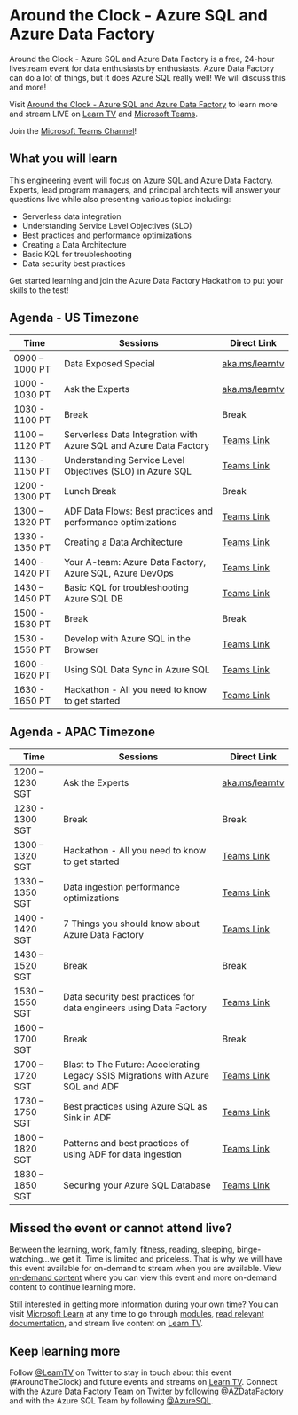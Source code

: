 # Around the Clock - Azure SQL and Azure Data Factory

Around the Clock - Azure SQL and Azure Data Factory is a free, 24-hour livestream event for data enthusiasts by enthusiasts. Azure Data Factory can do a lot of things, but it does Azure SQL really well! We will discuss this and more!

Visit [Around the Clock - Azure SQL and Azure Data Factory](http://aka.ms/aroundtheclock) to learn more and stream LIVE on [Learn TV](https://docs.microsoft.com/en-us/learn/tv/?WT.mc_ID=aroundtheclock-tbd-jemorg) and [Microsoft Teams](https://teams.microsoft.com/l/team/19%3a77971b88d0484ecdad36b9582aae3885%40thread.tacv2/conversations?groupId=65d67a73-6ddd-4393-a915-413a1a137802&tenantId=72f988bf-86f1-41af-91ab-2d7cd011db47).

Join the [Microsoft Teams Channel](https://teams.microsoft.com/l/team/19%3a77971b88d0484ecdad36b9582aae3885%40thread.tacv2/conversations?groupId=65d67a73-6ddd-4393-a915-413a1a137802&tenantId=72f988bf-86f1-41af-91ab-2d7cd011db47)!

## What you will learn

This engineering event will focus on Azure SQL and Azure Data Factory. Experts, lead program managers, and principal architects will answer your questions live while also presenting various topics including:

- Serverless data integration
- Understanding Service Level Objectives (SLO)
- Best practices and performance optimizations
- Creating a Data Architecture
- Basic KQL for troubleshooting
- Data security best practices

Get started learning and join the Azure Data Factory Hackathon to put your skills to the test!

## Agenda - US Timezone

| Time | Sessions | Direct Link |
| ---- | -------- | ----------- |
| 0900 – 1000 PT | Data Exposed Special | [aka.ms/learntv](https://docs.microsoft.com/en-us/learn/tv/?WT.mc_ID=aroundtheclock-tbd-jemorg) |
| 1000 - 1030 PT | Ask the Experts | [aka.ms/learntv](https://docs.microsoft.com/en-us/learn/tv/?WT.mc_ID=aroundtheclock-tbd-jemorg) |
| 1030 - 1100 PT |	Break	| Break |
| 1100 – 1120 PT | Serverless Data Integration with Azure SQL and Azure Data Factory | [Teams Link](https://teams.microsoft.com/l/meetup-join/19%3ameeting_YTkyNTNjYmItY2NlNC00MDQyLWJmN2UtYWIxMTQxYzVmZWRm%40thread.v2/0?context=%7b%22Tid%22%3a%2272f988bf-86f1-41af-91ab-2d7cd011db47%22%2c%22Oid%22%3a%22e3806174-9671-4d2d-9bd6-ba68321a7447%22%2c%22IsBroadcastMeeting%22%3atrue%7d) |
| 1130 - 1150 PT | Understanding Service Level Objectives (SLO) in Azure SQL | [Teams Link](https://teams.microsoft.com/l/meetup-join/19%3ameeting_YWM4YzI3YmUtN2U0Ny00NDJlLTkyMTItMjY1MmQ4MjY0ZmU3%40thread.v2/0?context=%7b%22Tid%22%3a%2272f988bf-86f1-41af-91ab-2d7cd011db47%22%2c%22Oid%22%3a%22e3806174-9671-4d2d-9bd6-ba68321a7447%22%2c%22IsBroadcastMeeting%22%3atrue%7d) |
| 1200 - 1300	PT | Lunch Break | Break |
| 1300 – 1320 PT | ADF Data Flows: Best practices and performance optimizations | [Teams Link](https://teams.microsoft.com/l/meetup-join/19%3ameeting_NGY1ZDU2MmMtYmI1MC00M2FlLTliYzgtNDBmZjI2M2UwNDQ1%40thread.v2/0?context=%7b%22Tid%22%3a%2272f988bf-86f1-41af-91ab-2d7cd011db47%22%2c%22Oid%22%3a%22e3806174-9671-4d2d-9bd6-ba68321a7447%22%2c%22IsBroadcastMeeting%22%3atrue%7d) |
| 1330 - 1350	PT | Creating a Data Architecture | [Teams Link](https://teams.microsoft.com/l/meetup-join/19%3ameeting_MjkyOGNlOTgtMzY2Zi00NGI2LWFlOWMtNWE0ZTNhNWQ0YWM4%40thread.v2/0?context=%7b%22Tid%22%3a%2272f988bf-86f1-41af-91ab-2d7cd011db47%22%2c%22Oid%22%3a%22e3806174-9671-4d2d-9bd6-ba68321a7447%22%2c%22IsBroadcastMeeting%22%3atrue%7d) |
| 1400 - 1420 PT | Your A-team: Azure Data Factory, Azure SQL, Azure DevOps | [Teams Link](https://teams.microsoft.com/l/meetup-join/19%3ameeting_ZjlkYmQ3ZDgtNTBhMC00YzgxLTk5NDktZWIzYjVjMjMzMmZj%40thread.v2/0?context=%7b%22Tid%22%3a%2272f988bf-86f1-41af-91ab-2d7cd011db47%22%2c%22Oid%22%3a%22e3806174-9671-4d2d-9bd6-ba68321a7447%22%2c%22IsBroadcastMeeting%22%3atrue%7d) |
| 1430 – 1450 PT | Basic KQL for troubleshooting Azure SQL DB | [Teams Link](https://teams.microsoft.com/l/meetup-join/19%3ameeting_Zjc2NjE3ZjItY2E3Yi00ZmY0LTg3MDctYmQ1OTNmNjJiZDIx%40thread.v2/0?context=%7b%22Tid%22%3a%2272f988bf-86f1-41af-91ab-2d7cd011db47%22%2c%22Oid%22%3a%22e3806174-9671-4d2d-9bd6-ba68321a7447%22%2c%22IsBroadcastMeeting%22%3atrue%7d) |
| 1500 - 1530	PT | Break | Break |
| 1530 - 1550 PT | Develop with Azure SQL in the Browser | [Teams Link](https://teams.microsoft.com/l/meetup-join/19%3ameeting_YmIwN2JhZDEtYzlkMi00YTBlLThmM2EtMDFkOGEwYjgwOGFm%40thread.v2/0?context=%7b%22Tid%22%3a%2272f988bf-86f1-41af-91ab-2d7cd011db47%22%2c%22Oid%22%3a%22e3806174-9671-4d2d-9bd6-ba68321a7447%22%2c%22IsBroadcastMeeting%22%3atrue%7d) |
| 1600 - 1620 PT | Using SQL Data Sync in Azure SQL | [Teams Link](https://teams.microsoft.com/l/meetup-join/19%3ameeting_ZDEwNmJiNDgtMDM5OC00NDIxLTk5Y2YtNmFiYTUwYjQwMDEw%40thread.v2/0?context=%7b%22Tid%22%3a%2272f988bf-86f1-41af-91ab-2d7cd011db47%22%2c%22Oid%22%3a%22e3806174-9671-4d2d-9bd6-ba68321a7447%22%2c%22IsBroadcastMeeting%22%3atrue%7d) |
| 1630 - 1650 PT | Hackathon - All you need to know to get started | [Teams Link](https://teams.microsoft.com/l/meetup-join/19%3ameeting_ZTEzY2M3NjUtYzlkNy00N2IyLWFkMzItMWYxOWM0ODM1MzY0%40thread.v2/0?context=%7b%22Tid%22%3a%2272f988bf-86f1-41af-91ab-2d7cd011db47%22%2c%22Oid%22%3a%22e3806174-9671-4d2d-9bd6-ba68321a7447%22%2c%22IsBroadcastMeeting%22%3atrue%7d) |

## Agenda - APAC Timezone

| Time | Sessions | Direct Link |
| ---- | -------- | ----------- |
| 1200 – 1230 SGT	| Ask the Experts | [aka.ms/learntv](https://docs.microsoft.com/en-us/learn/tv/?WT.mc_ID=aroundtheclock-tbd-jemorg) |
| 1230 - 1300 SGT |	Break	| Break |
| 1300 – 1320 SGT | Hackathon - All you need to know to get started | [Teams Link](https://teams.microsoft.com/l/meetup-join/19%3ameeting_NTczMzgxODgtOGRkYy00ZDU0LTliM2QtZGViN2E1NDNmOWE2%40thread.v2/0?context=%7b%22Tid%22%3a%2272f988bf-86f1-41af-91ab-2d7cd011db47%22%2c%22Oid%22%3a%229058ca99-ee17-4002-8d7e-2ea891eb7028%22%2c%22IsBroadcastMeeting%22%3atrue%7d) |
| 1330 – 1350 SGT | Data ingestion performance optimizations | [Teams Link](https://teams.microsoft.com/l/meetup-join/19%3ameeting_YjFmOTcxOWItMmJjZC00NjcyLWIxMDEtNWUzM2NlNTUwZWYx%40thread.v2/0?context=%7b%22Tid%22%3a%2272f988bf-86f1-41af-91ab-2d7cd011db47%22%2c%22Oid%22%3a%229058ca99-ee17-4002-8d7e-2ea891eb7028%22%2c%22IsBroadcastMeeting%22%3atrue%7d) |
| 1400 - 1420 SGT | 7 Things you should know about Azure Data Factory | [Teams Link](https://teams.microsoft.com/l/meetup-join/19%3ameeting_OWU4MzY0ODctNmEwYy00ZjU5LWI2NWItMTdlMzdhOGQ5NTM2%40thread.v2/0?context=%7b%22Tid%22%3a%2272f988bf-86f1-41af-91ab-2d7cd011db47%22%2c%22Oid%22%3a%229058ca99-ee17-4002-8d7e-2ea891eb7028%22%2c%22IsBroadcastMeeting%22%3atrue%7d) |
| 1430 – 1520 SGT | Break | Break |
| 1530 – 1550 SGT | Data security best practices for data engineers using Data Factory | [Teams Link](https://teams.microsoft.com/l/meetup-join/19%3ameeting_ODk4Yjg1MjAtMzYyMi00ZTJjLTlkZmUtYjBhOTBkMTAzNTFh%40thread.v2/0?context=%7b%22Tid%22%3a%2272f988bf-86f1-41af-91ab-2d7cd011db47%22%2c%22Oid%22%3a%229058ca99-ee17-4002-8d7e-2ea891eb7028%22%2c%22IsBroadcastMeeting%22%3atrue%7d) |
| 1600 – 1700 SGT | Break | Break |
| 1700 – 1720 SGT | Blast to The Future: Accelerating Legacy SSIS Migrations with Azure SQL and ADF | [Teams Link](https://teams.microsoft.com/l/meetup-join/19%3ameeting_MzBlOTYyZDgtNDdiZi00ZWMyLWExN2YtMTJjNDM0MzA0NTYz%40thread.v2/0?context=%7b%22Tid%22%3a%2272f988bf-86f1-41af-91ab-2d7cd011db47%22%2c%22Oid%22%3a%229058ca99-ee17-4002-8d7e-2ea891eb7028%22%2c%22IsBroadcastMeeting%22%3atrue%7d) |
| 1730 – 1750 SGT | Best practices using Azure SQL as Sink in ADF | [Teams Link](https://teams.microsoft.com/l/meetup-join/19%3ameeting_YmM2ODgwZmYtNmJjZC00NDc0LTk2YTgtNGU3YWU2YjAxMGJm%40thread.v2/0?context=%7b%22Tid%22%3a%2272f988bf-86f1-41af-91ab-2d7cd011db47%22%2c%22Oid%22%3a%229058ca99-ee17-4002-8d7e-2ea891eb7028%22%2c%22IsBroadcastMeeting%22%3atrue%7d) |
| 1800 – 1820 SGT | Patterns and best practices of using ADF for data ingestion | [Teams Link](https://teams.microsoft.com/l/meetup-join/19%3ameeting_YWMyYjEwZDItYmJlYy00M2E3LWJkMGUtMWM1MzliZjA1OWY4%40thread.v2/0?context=%7b%22Tid%22%3a%2272f988bf-86f1-41af-91ab-2d7cd011db47%22%2c%22Oid%22%3a%229058ca99-ee17-4002-8d7e-2ea891eb7028%22%2c%22IsBroadcastMeeting%22%3atrue%7d) |
| 1830 – 1850 SGT | Securing your Azure SQL Database | [Teams Link](https://teams.microsoft.com/l/meetup-join/19%3ameeting_ZTk3NTM3YTUtOWUwOC00NTkwLWFlZGQtYWYwYjg1MjNlZmEw%40thread.v2/0?context=%7b%22Tid%22%3a%2272f988bf-86f1-41af-91ab-2d7cd011db47%22%2c%22Oid%22%3a%229058ca99-ee17-4002-8d7e-2ea891eb7028%22%2c%22IsBroadcastMeeting%22%3atrue%7d) |

## Missed the event or cannot attend live?

Between the learning, work, family, fitness, reading, sleeping, binge-watching...we get it. Time is limited and priceless. That is why we will have this event available for on-demand to stream when you are available. View [on-demand content](https://aka.ms/azuresqlandadf) where you can view this event and more on-demand content to continue learning more. 

Still interested in getting more information during your own time? You can visit [Microsoft Learn](https://docs.microsoft.com/en-us/learn/paths/azure-sql-fundamentals/?WT.mc_id=event_aroundtheclock-reg) at any time to go through [modules](https://docs.microsoft.com/en-us/learn/paths/data-integration-scale-azure-data-factory/?WT.mc_id=event_aroundtheclock-reg), [read relevant documentation](https://docs.microsoft.com/en-us/azure/data-factory/introduction?WT.mc_id=event_aroundtheclock-reg), and stream live content on [Learn TV](http://aka.ms/learntv). 

## Keep learning more

Follow [@LearnTV](https://twitter.com/LearnTV) on Twitter to stay in touch about this event (#AroundTheClock) and future events and streams on [Learn TV](http://aka.ms/learntv). Connect with the Azure Data Factory Team on Twitter by following [@AZDataFactory](https://twitter.com/AzDataFactory) and with the Azure SQL Team by following [@AzureSQL](https://twitter.com/AzureSQL).
